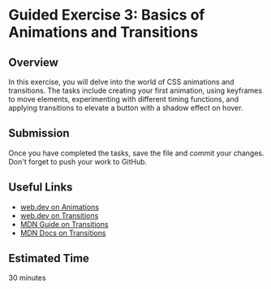 


# Guided Exercise 3: Basics of Animations and Transitions

## Overview

In this exercise, you will delve into the world of CSS animations and transitions. The tasks include creating your first animation, using keyframes to move elements, experimenting with different timing functions, and applying transitions to elevate a button with a shadow effect on hover.

## Submission

Once you have completed the tasks, save the file and commit your changes. Don't forget to push your work to GitHub.

## Useful Links

- [web.dev on Animations](https://web.dev/learn/css/animations)
- [web.dev on Transitions](https://web.dev/learn/css/transitions)
- [MDN Guide on Transitions](https://developer.mozilla.org/en-US/docs/Web/CSS/CSS_transitions/Using_CSS_transitions)
- [MDN Docs on Transitions](https://developer.mozilla.org/en-US/docs/Web/CSS/transition)


## Estimated Time

30 minutes
